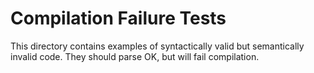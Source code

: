 # Compilation Failure Tests

This directory contains examples of syntactically valid but
semantically invalid code. They should parse OK, but will fail
compilation.

